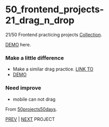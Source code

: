 # 50_frontend_projects-21_drag_n_drop

21/50 Frontend practicing projects [Collection](https://github.com/yswnqc/50_frontend_projects-collection).

[DEMO](https://yswnqc.github.io/50_frontend_projects-21_drag_n_drop/) here.

### Make a little difference

- Make a similar drag practice. [LINK TO](https://github.com/yswnqc/50_frontend_projects-drag)
- [DEMO](https://yswnqc.github.io/50_frontend_projects-drag/)

### Need improve

- mobile can not drag

From [50projects50days](https://50projects50days.com).

[PREV](https://github.com/yswnqc/50_frontend_projects-20_button_ripple_effect) | [NEXT](https://github.com/yswnqc/50_frontend_projects-1_expanding_cards) PROJECT
